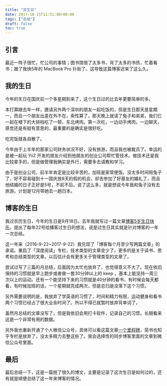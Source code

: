 ```yaml
---
title: "双生日"
date: 2017-10-15T11:51:00+08:00
tags: ["总结"] 
draft: false
toc: true
---
```


## 引言

最近一阵子很忙，忙公司的事情；图书馆借了太多书，背了太多的书债，忙着看书；跟了我快5年的 MacBook Pro 扑街了。这导致这篇博客迟来了这么久。

## 我的生日

今年的生日在国庆前一个多星期到来了，这个生日过的比去年更要简单的多。

<!--more-->

本打算跟去年一样，邀请另外两个深圳的朋友一起吃饭的，但是生日那天是星期一，而且一个朋友出差在外不在，索性算了，那天晚上就请了兔子和弟弟，我们仨一起在楼下的大排档吃了一顿，东北烤肉。第一次吃，一边动手烤肉，一边聊天，感觉还是有挺有意思的，最重要的是确实是很好吃。

吃完饭就各自散了。

今年由于上半年的那家公司财务状况不好，没有旅游，而且我也被裁员了。幸运的是被一起玩 Yii2 开发的朋友介绍到他朋友的创业公司帮忙管技术。做技术还是我比较拿手的，但是做管理我确实是外行，需要多去请教和学习。

由于是创业公司，前半年肯定是比较辛苦的，加班是家常便饭。没太多时间陪兔子了，好不容易碰到十一国庆放8天的假的机会，却去参加了好基友的婚礼了，而且他结婚的日子正好是5号，不前不后。说了这么多，就是想说今年我和兔子没有去旅游。计划是12月带她去一趟日本。


## 博客的生日


我过农历生日，今年的生日是9月18日。去年我就写过一篇文章[博客5岁生日快乐](https://blog.forecho.com/blog-5-year-old-happy-birthday.html)，提出了每年22号给播客过生日的想法，说是过生日其实就是针对博客的一年一次总结。


这一年来（2016-9-22~2017-9-22）我兑现了「博客每个月至少写两篇文章」的承诺。重启了「深度阅读」专栏，技术类型的文章变少了，更多的是关于读书、思考和总结类型的文章。以后估计会有更多关于管理类型的文章了。

尝试过写了三篇的月总结，后面因为太忙也放弃了，也觉得意义不大了。现在依旧保持的习惯就是早上跑步或者做一套30分钟以上的 keep ，基本上能坚持一周三次以上的运动。还有一个能坚持下来的习惯就是40分钟的看书，有时候会每天都看，有时候加班的话，一个星期就完成两次，但是总归是没落下这个习惯。

另外需要说明的是，我放弃了学英语的习惯了，时间和精力有限，运动健身和看书两个习惯已经占了很大业余时间了。所以不得已就暂时放弃背单词了。

虽然月总结的文章没写了，但是我依旧会用打卡软件，记录自己的习惯。长期看来这是一个非常有用的数据。

另外我也重新开通了个人微信公众号，具体可以看这篇文章[一个里程碑](https://blog.forecho.com/a-milestone.html)，简书也知乎专栏是放弃了，没太多精力去整这些了。我会选择性的同步博客里面的文章到微信公众号里面。


## 最后

最后总结一下，这是一篇脱了很久的博文，主要是记录了这次生日是如何过的，还有就是顺便总结了这一年来博客的情况。
